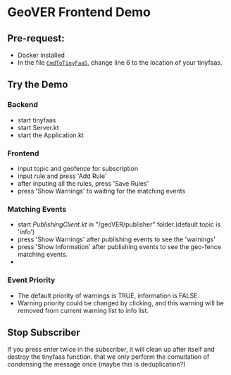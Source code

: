 # GeoVER Frontend Demo

## Pre-request:
- Docker installed
- In the file [`CmdToTinyFaaS`](../geover/CmdToTinyFaaS.kt), change line 6 to the location of your tinyfaas.

## Try the Demo

### Backend
- start tinyfaas
- start Server.kt
- start the Application.kt

### Frontend
- input topic and geofence for subscription
- input rule and press 'Add Rule'
- after inputing all the rules, press 'Save Rules'
- press 'Show Warnings' to waiting for the matching events

### Matching Events
- start _PublishingClient.kt_ in "/geoVER/publisher" folder.(default topic is 'info')
- press 'Show Warnings' after publishing events to see the 'warnings' 
- press 'Show Information' after publishing events to see the geo-fence matching events.
- 
### Event Priority
- The default priority of warnings is TRUE, information is FALSE.
- Warning priority could be changed by clicking, and this warning will be removed from current warning list to info list.

## Stop Subscriber
If you press enter twice in the subscriber, it will clean up after itself and destroy the tinyfaas function.
that we only perform the comuitation of condensing the message once (maybe this is deduplication?)